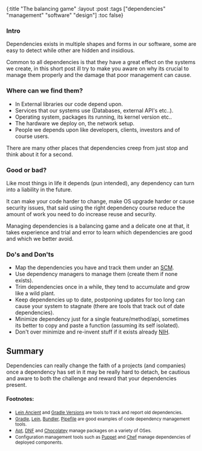 {:title "The balancing game"
 :layout :post
 :tags  ["dependencies" "management" "software" "design"]
 :toc false}

### Intro
Dependencies exists in multiple shapes and forms in our software, some are easy to detect while other are hidden and insidious.

Common to all dependencies is that they have a great effect on the systems we create, in this short post ill try to make you aware on why its crucial to manage them properly and the damage that poor management can cause.

### Where can we find them?

* In External libraries our code depend upon.
* Services that our systems use (Databases, external API's etc..).
* Operating system, packages its running, its kernel version etc..
* The hardware we deploy on, the network setup.
* People we depends upon like developers, clients, investors and of course users.

There are many other places that dependencies creep from just stop and think about it for a second.

### Good or bad?

Like most things in life it depends (pun intended), any dependency can turn into a liability in the future.

It can make your code harder to change, make OS upgrade harder or cause security issues, that said using the right dependency course reduce the amount of work you need to do increase reuse and security.

Managing dependencies is a balancing game and a delicate one at that, it takes experience and trial and error to learn which dependencies are good and which we better avoid.

### Do's and Don'ts

* Map the dependencies you have and track them under an [SCM](https://git-scm.com/).
* Use dependency managers to manage them (create them if none exists).
* Trim dependencies once in a while, they tend to accumulate and grow like a wild plant.
* Keep dependencies up to date, postponing updates for too long can cause your system to stagnate (there are tools that track out of date dependencies).
* Minimize dependency just for a single feature/method/api, sometimes its better to copy and paste a function (assuming its self isolated).
* Don't over minimize and re-invent stuff if it exists already [NIH](https://en.wikipedia.org/wiki/Not_invented_here).

## Summary

Dependencies can really change the faith of a projects (and companies) once a dependency has set in it may be really hard to detach, be cautious and aware to both the challenge and reward that your dependencies present.

#### Footnotes:

* <small>[Lein Ancient](https://github.com/xsc/lein-ancient) and [Gradle Versions](https://github.com/ben-manes/gradle-versions-plugin) are tools to track and report old dependencies.</small>
* <small> [Gradle](https://gradle.org/), [Lein](https://leiningen.org/), [Bundler](http://bundler.io/), [Pipefile](https://github.com/pypa/pipfile) are good examples of code dependency management tools.</small>
* <small> [Apt](https://wiki.debian.org/Apt), [DNF](https://fedoraproject.org/wiki/DNF?rd=Dnf) and [Chocolatey](https://chocolatey.org/) manage packages on a variety of OSes.</small>
* <small> Configuration management tools such as [Puppet](https://puppet.com/) and [Chef](https://www.chef.io/solutions/infrastructure-automation/) manage dependencies of deployed components.<small>



